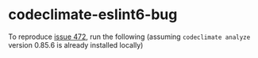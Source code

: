 # codeclimate-eslint6-bug

To reproduce [issue 472](https://github.com/codeclimate/codeclimate-eslint/issues/472), run the following (assuming `codeclimate analyze` version 0.85.6 is already installed locally)